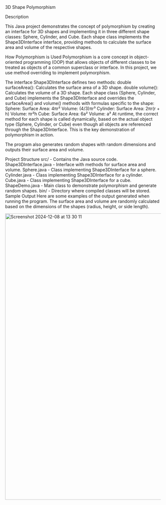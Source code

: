 3D Shape Polymorphism

Description

This Java project demonstrates the concept of polymorphism by creating an interface for 3D shapes and implementing it in three different shape classes: Sphere, Cylinder, and Cube. Each shape class implements the Shape3DInterface interface, providing methods to calculate the surface area and volume of the respective shapes.

How Polymorphism is Used
Polymorphism is a core concept in object-oriented programming (OOP) that allows objects of different classes to be treated as objects of a common superclass or interface. In this project, we use method overriding to implement polymorphism.

The interface Shape3DInterface defines two methods:
double surfaceArea(): Calculates the surface area of a 3D shape.
double volume(): Calculates the volume of a 3D shape.
Each shape class (Sphere, Cylinder, and Cube) implements the Shape3DInterface and overrides the surfaceArea() and volume() methods with formulas specific to the shape:
Sphere:
Surface Area: 4πr²
Volume: (4/3)πr³
Cylinder:
Surface Area: 2πr(r + h)
Volume: πr²h
Cube:
Surface Area: 6a²
Volume: a³
At runtime, the correct method for each shape is called dynamically, based on the actual object type (Sphere, Cylinder, or Cube) even though all objects are referenced through the Shape3DInterface. This is the key demonstration of polymorphism in action.

The program also generates random shapes with random dimensions and outputs their surface area and volume.

Project Structure
src/ - Contains the Java source code.
Shape3DInterface.java - Interface with methods for surface area and volume.
Sphere.java - Class implementing Shape3DInterface for a sphere.
Cylinder.java - Class implementing Shape3DInterface for a cylinder.
Cube.java - Class implementing Shape3DInterface for a cube.
ShapeDemo.java - Main class to demonstrate polymorphism and generate random shapes.
bin/ - Directory where compiled classes will be stored.
Sample Output
Here are some examples of the output generated when running the program. The surface area and volume are randomly calculated based on the dimensions of the shapes (radius, height, or side length).

<img width="926" alt="Screenshot 2024-12-08 at 13 30 11" src="https://github.com/user-attachments/assets/70bf34c1-2a72-44af-9758-8e79a9e5e6c6">

